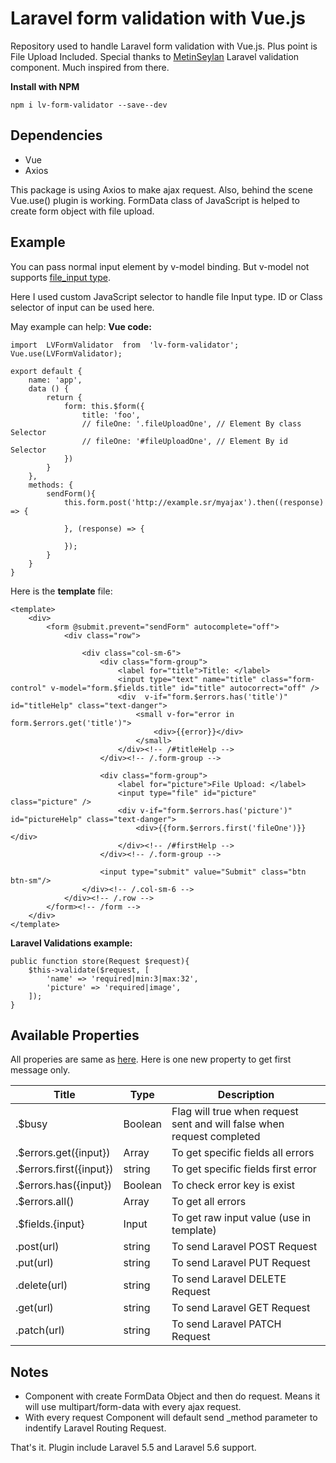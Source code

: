 # Laravel form validation with Vue.js 

Repository used to handle Laravel form validation with Vue.js. Plus point is File Upload Included. Special thanks to [MetinSeylan](https://github.com/MetinSeylan/Vue-Laravel-Validator) Laravel validation component. Much inspired from there.

**Install with NPM**

    npm i lv-form-validator --save--dev 

## Dependencies

 - Vue
 - Axios
 
 This package is using Axios to make ajax request. Also, behind the scene Vue.use() plugin is working. FormData class of JavaScript is helped to create form object with file upload.

## Example 

You can pass normal input element by v-model binding. But v-model not supports [file_input type](https://forum.vuejs.org/t/vuejs2-file-input/633). 

Here I used custom JavaScript selector to handle file Input type. ID or Class selector of input can be used here.

May example can help:
**Vue code:**

    import  LVFormValidator  from  'lv-form-validator';
    Vue.use(LVFormValidator);
    
    export default {
	    name: 'app',
    	data () {
    		return {
    			form: this.$form({
    				title: 'foo',
    				// fileOne: '.fileUploadOne', // Element By class Selector
    				// fileOne: '#fileUploadOne', // Element By id Selector
    			})
    		}
      	},
    	methods: {
    		sendForm(){
    			this.form.post('http://example.sr/myajax').then((response) => {
    				
    			}, (response) => {
    				
    			});
    		}
    	}
    }

Here is the **template** file: 

    <template>
    	<div>
    		<form @submit.prevent="sendForm" autocomplete="off">
    			<div class="row">
    			
    				<div class="col-sm-6">
    					<div class="form-group">
    						<label for="title">Title: </label>
    						<input type="text" name="title" class="form-control" v-model="form.$fields.title" id="title" autocorrect="off" />
    						<div  v-if="form.$errors.has('title')" id="titleHelp" class="text-danger"> 
    							<small v-for="error in form.$errors.get('title')">
    								<div>{{error}}</div> 
    							</small> 
    						</div><!-- /#titleHelp -->
    					</div><!-- /.form-group -->
    					
    					<div class="form-group">
    						<label for="picture">File Upload: </label>
    						<input type="file" id="picture" class="picture" />
    						<div v-if="form.$errors.has('picture')" id="pictureHelp" class="text-danger">
    							<div>{{form.$errors.first('fileOne')}}</div> 
    						</div><!-- /#firstHelp -->
    					</div><!-- /.form-group -->
    					
    					<input type="submit" value="Submit" class="btn btn-sm"/>
    				</div><!-- /.col-sm-6 -->
    			</div><!-- /.row -->
    		</form><!-- /form -->
    	</div>
    </template>
    
**Laravel Validations example:**

    public function store(Request $request){
        $this->validate($request, [
            'name' => 'required|min:3|max:32',
            'picture' => 'required|image',
        ]);
    }

## Available Properties
All properies are same as [here](https://github.com/MetinSeylan/Vue-Laravel-Validator#available-properties).  Here is one new property to get first message only.

| Title                     | Type    | Description                                                            |
| ------------------------- | ------- | ---------------------------------------------------------------------- |
| .$busy                    | Boolean | Flag will true when request sent and will false when request completed |
| .$errors.get({input})     | Array   | To get specific fields all errors                                      |
| .$errors.first({input})   | string  | To get specific fields first error                                     |
| .$errors.has({input})     | Boolean | To check error key is exist                                            |
| .$errors.all()            | Array   | To get all errors                                                      |
| .$fields.{input}          | Input   | To get raw input value (use in template)                               |
| .post(url)                | string  | To send Laravel POST Request                                           |
| .put(url)                 | string  | To send Laravel PUT Request                                            |
| .delete(url)              | string  | To send Laravel DELETE Request                                         |
| .get(url)                 | string  |  To send Laravel GET Request                                           |
| .patch(url)               | string  | To send Laravel PATCH Request                                          |

## Notes

 - Component with create FormData Object and then do request. Means it will use multipart/form-data with every ajax request.
 - With every request Component will default send _method parameter to indentify Laravel Routing Request. 

That's it. Plugin include Laravel 5.5 and Laravel 5.6 support.